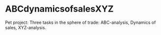 # ABCdynamicsofsalesXYZ
Pet project: Three tasks in the sphere of trade: ABC-analysis, Dynamics of sales, XYZ-analysis.
